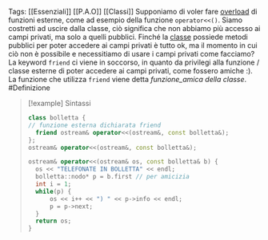 Tags: [[Essenziali]] [[P.A.O]] [[Classi]]
Supponiamo di voler fare [overload](Overload%20Di%20Operatori#Overload%20con%20funzioni%20Esterne) di funzioni esterne, come ad esempio della funzione `operator<<()`.
Siamo costretti ad uscire dalla classe, ciò significa che non abbiamo più accesso ai campi
privati, ma solo a quelli pubblici. Finché la [classe](Classi) possiede metodi pubblici per poter
accedere ai campi privati è tutto ok, ma il momento in cui ciò non è possibile e necessitiamo
di usare i campi privati come facciamo?
La keyword ```friend``` ci viene in soccorso, in quanto da privilegi alla funzione / classe esterne
di poter accedere ai campi privati, come fossero amiche :).
La funzione che utilizza `friend` viene detta *funzione_amica della classe*. #Definizione 
>[!example] Sintassi
>```cpp title:bolleta.h
>class bolletta {
>// funzione esterna dichiarata friend
>	friend ostream& operator<<(ostream&, const bolletta&);
>};
>ostream& operator<<(ostream&, const bolletta&);
>```
>```cpp title:bolletta.cpp
>ostream& operator<<(ostream& os, const bolletta& b) {
>	os << "TELEFONATE IN BOLLETTA" << endl;
>	bolletta::nodo* p = b.first // per amicizia
>	int i = 1;
>	while(p) {
>		os << i++ << ") " << p->info << endl;
>		p = p->next;
>	}
>	return os;
>}
>```
